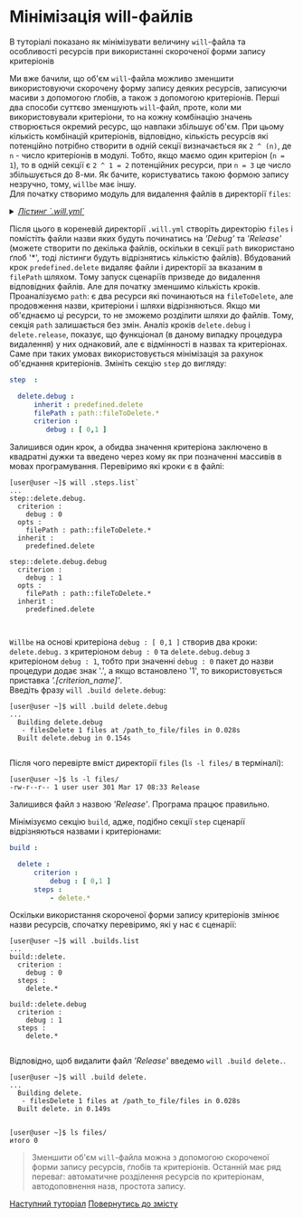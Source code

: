 # Мінімізація will-файлів

В туторіалі показано як мінімізувати величину `will`-файла та особливості ресурсів при використанні скороченої форми запису критеріонів  

Ми вже бачили, що об'єм `will`-файла можливо зменшити використовуючи скорочену форму запису деяких ресурсів, записуючи масиви з допомогою ґлобів, а також з допомогою критеріонів. Перші два способи суттєво зменшують `will`-файл, проте, коли ми використовували критеріони, то на кожну комбінацію значень створюється окремий ресурс, що навпаки збільшує об'єм. При цьому кількість комбінацій критеріонів, відповідно, кількість ресурсів які потенційно потрібно створити в одній секції визначається як `2 ^ (n)`, де `n` - число критеріонів в модулі. Тобто, якщо маємо один критеріон (`n = 1`), то в одній секції є `2 ^ 1 = 2` потенційних ресурси, при `n = 3` це число збільшується до 8-ми. Як бачите, користуватись такою формою запису незручно, тому, `willbe` має іншу.  
Для початку створимо модуль для видалення файлів в директорії `files`:

<details>
    <summary><u><em>Лістинг `.will.yml`</em></u></summary>

```yaml

about :

  name : willFileMinimizing
  description : "To minimize will-file by short write form of criterions"
  version : 0.0.1

path :

  in : '.'
  out : 'out'
  fileToDelete.debug :
    criterion :
       debug : 1
    path : './files/Debug*'

  fileToDelete.release :
    criterion :
       debug : 0
    path : './files/Release*'

step  :

  delete.debug :
      inherit : predefined.delete
      filePath : path::fileToDelete.*
      criterion :
         debug : 1

  delete.release :
      inherit : predefined.delete
      filePath : path::fileToDelete.*
      criterion :
         debug : 0

build :

  delete.debug :
      criterion :
          debug : 1
      steps :
          - delete.*

  delete.release :
      criterion :
          debug : 0
      steps :
          - delete.*

```

</details>

Після цього в кореневій директорії `.will.yml` створіть директорію `files` і помістіть файли назви яких будуть починатись на _'Debug'_ та _'Release'_ (можете створити по декілька файлів, оскільки в секції `path` використано ґлоб '\*', тоді лістинги будуть відрізнятись кількістю файлів). 
Вбудований крок `predefined.delete` видаляє файли і директорії за вказаним в `filePath` шляхом. Тому запуск сценаріїв призведе до видалення відповідних файлів. Але для початку зменшимо кількість кроків. 
Проаналізуємо `path`: є два ресурси які починаються на `fileToDelete`, але продовження назви, критеріони і шляхи відрізняються. Якщо ми об'єднаємо ці ресурси, то не зможемо розділити шляхи до файлів. Тому, секція `path` залишається без змін.
Аналіз кроків `delete.debug` i `delete.release`, показує, що функціонал (в даному випадку процедура видалення) у них однаковий, але є відмінності в назвах та критеріонах. Саме при таких умовах використовується мінімізація за рахунок об'єднання критеріонів. Змініть секцію `step` до вигляду:

```yaml
step  :

  delete.debug :
      inherit : predefined.delete
      filePath : path::fileToDelete.*
      criterion :
         debug : [ 0,1 ]

```

Залишився один крок, а обидва значення критеріона заключено в квадратні дужки та введено через кому як при позначенні массивів в мовах програмування.
Перевіримо які кроки є в файлі:

```
[user@user ~]$ will .steps.list`
...
step::delete.debug.
  criterion : 
    debug : 0 
  opts : 
    filePath : path::fileToDelete.* 
  inherit : 
    predefined.delete

step::delete.debug.debug
  criterion : 
    debug : 1 
  opts : 
    filePath : path::fileToDelete.* 
  inherit : 
    predefined.delete

 
```

`Willbe` на основі критеріона `debug : [ 0,1 ]` створив два кроки: `delete.debug.` з критеріоном `debug : 0` та `delete.debug.debug` з критеріоном `debug : 1`, тобто при значенні `debug : 0` пакет до назви процедури додає знак '.', а якщо встановлено '1', то використовується приставка _'.[criterion_name]'_.  
Введіть фразу `will .build delete.debug`:

```
[user@user ~]$ will .build delete.debug
...
  Building delete.debug
   - filesDelete 1 files at /path_to_file/files in 0.028s
  Built delete.debug in 0.154s
  
```

Після чого перевірте вміст директорії `files` (`ls -l files/` в терміналі):
```
[user@user ~]$ ls -l files/
-rw-r--r-- 1 user user 301 Mar 17 08:33 Release

```

Залишився файл з назвою _'Release'_. Програма працює правильно.  

Мінімізуємо секцію `build`, адже, подібно секції `step` сценарії відрізняються назвами і критеріонами:

```yaml
build :

  delete :
      criterion :
          debug : [ 0,1 ]
      steps :
          - delete.*

```

Оскільки використання скороченої форми запису критеріонів змінює назви ресурсів, спочатку перевіримо, які у нас є сценарії:

```
[user@user ~]$ will .builds.list
...
build::delete.
  criterion : 
    debug : 0 
  steps : 
    delete.*

build::delete.debug
  criterion : 
    debug : 1 
  steps : 
    delete.*
 
```

Відповідно, щоб видалити файл _'Release'_ введемо `will .build delete.`.

```
[user@user ~]$ will .build delete.
...
  Building delete.
   - filesDelete 1 files at /path_to_file/files in 0.028s
  Built delete. in 0.149s
 
```


```
[user@user ~]$ ls files/
итого 0

```

> Зменшити об'єм `will`-файла можна з допомогою скороченої форми запису ресурсів, ґлобів та критеріонів. Останній має ряд переваг: автоматичне розділення ресурсів по критеріонам, автодоповнення назв, простота запису.

[Наступний туторіал]()
[Повернутись до змісту](Topics.ukr.md)